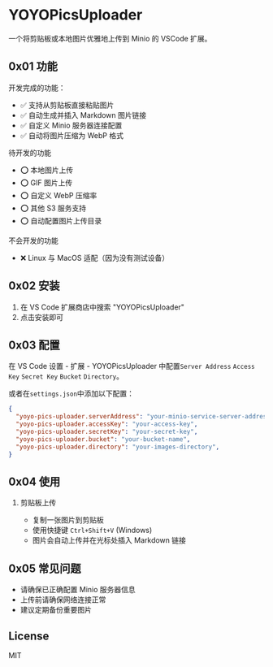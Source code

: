 # YOYOPicsUploader

一个将剪贴板或本地图片优雅地上传到 Minio 的 VSCode 扩展。

## 0x01 功能

开发完成的功能：

- ✅ 支持从剪贴板直接粘贴图片
- ✅ 自动生成并插入 Markdown 图片链接
- ✅ 自定义 Minio 服务器连接配置
- ✅ 自动将图片压缩为 WebP 格式

待开发的功能

- ⭕️ 本地图片上传
- ⭕️ GIF 图片上传
- ⭕️ 自定义 WebP 压缩率
- ⭕️ 其他 S3 服务支持
- ⭕️ 自动配置图片上传目录

不会开发的功能

- ❌ Linux 与 MacOS 适配（因为没有测试设备）

## 0x02 安装

1. 在 VS Code 扩展商店中搜索 "YOYOPicsUploader"
2. 点击安装即可

## 0x03 配置

在 VS Code 设置 - 扩展 - YOYOPicsUploader 中配置`Server Address` `Access Key` `Secret Key` `Bucket` `Directory`。

或者在`settings.json`中添加以下配置：

```json
{
  "yoyo-pics-uploader.serverAddress": "your-minio-service-server-address",
  "yoyo-pics-uploader.accessKey": "your-access-key",
  "yoyo-pics-uploader.secretKey": "your-secret-key",
  "yoyo-pics-uploader.bucket": "your-bucket-name",
  "yoyo-pics-uploader.directory": "your-images-directory",
}
```

## 0x04 使用

1. 剪贴板上传

   - 复制一张图片到剪贴板
   - 使用快捷键 `Ctrl+Shift+V` (Windows)
   - 图片会自动上传并在光标处插入 Markdown 链接

## 0x05 常见问题

- 请确保已正确配置 Minio 服务器信息
- 上传前请确保网络连接正常
- 建议定期备份重要图片

## License

MIT
